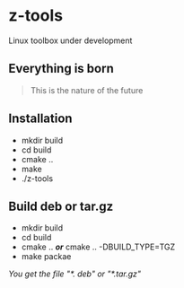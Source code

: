 # z-tools 
Linux toolbox under development


## Everything is born

> This is the nature of the future

## Installation

* mkdir build
* cd build
* cmake .. 
* make
* ./z-tools

## Build deb or tar.gz

* mkdir build
* cd build
* cmake .. ***or*** cmake .. -DBUILD_TYPE=TGZ
* make packae

*You get the file "\*. deb" or "\*.tar.gz"*